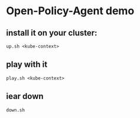 # Open-Policy-Agent demo

## install it on your cluster:

```
up.sh <kube-context>
```

## play with it

```
play.sh <kube-context>
```

## iear down
```
down.sh
```